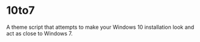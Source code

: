 # 10to7
A theme script that attempts to make your Windows 10 installation look and act as close to Windows 7.
